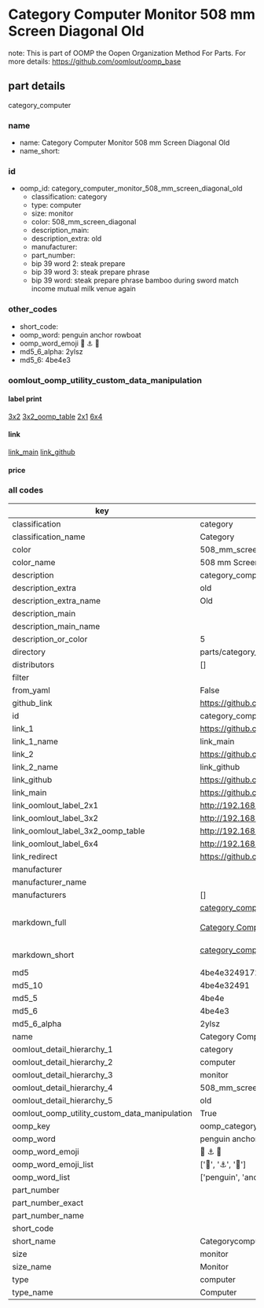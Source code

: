 # Category Computer Monitor 508 mm Screen Diagonal Old  

note: This is part of OOMP the Oopen Organization Method For Parts. For more details: https://github.com/oomlout/oomp_base

##  part details
  



category_computer



### name
* name: Category Computer Monitor 508 mm Screen Diagonal Old
* name_short: 
### id
* oomp_id: category_computer_monitor_508_mm_screen_diagonal_old
  * classification: category
  * type: computer
  * size: monitor
  * color: 508_mm_screen_diagonal
  * description_main: 
  * description_extra: old
  * manufacturer: 
  * part_number: 
  * bip 39 word 2: steak prepare
  * bip 39 word 3: steak prepare phrase
  * bip 39 word: steak prepare phrase bamboo during sword match income mutual milk venue again

### other_codes
* short_code: 
* oomp_word: penguin anchor rowboat
* oomp_word_emoji :penguin: :anchor: :rowboat:
* md5_6_alpha: 2ylsz
* md5_6: 4be4e3






### oomlout_oomp_utility_custom_data_manipulation
#### label print
[3x2](http://192.168.1.245:1112/?label=oomp%202ylsz)
[3x2_oomp_table](http://192.168.1.108:1112/?label=oomp%202ylsz)
[2x1](http://192.168.1.242:1112/?label=oomp%202ylsz)
[6x4](http://192.168.1.55:1112/?label=oomp%202ylsz)    

#### link

[link_main](https://github.com/oomlout/oomlout_oomp_version_1_messy/tree/main/parts/category_computer_monitor_508_mm_screen_diagonal_old) [link_github](https://github.com/oomlout/oomlout_oomp_version_1_messy/tree/main/parts/category_computer_monitor_508_mm_screen_diagonal_old)                             

#### price







### all codes 
| key | value |  
| --- | --- |  
| classification | category |  
| classification_name | Category |  
| color | 508_mm_screen_diagonal |  
| color_name | 508 mm Screen Diagonal |  
| description | category_computer |  
| description_extra | old |  
| description_extra_name | Old |  
| description_main |  |  
| description_main_name |  |  
| description_or_color | 5  |  
| directory | parts/category_computer_monitor_508_mm_screen_diagonal_old |  
| distributors | [] |  
| filter |  |  
| from_yaml | False |  
| github_link | https://github.com/oomlout/oomlout_oomp_part_src/tree/main/parts/category_computer_monitor_508_mm_screen_diagonal_old |  
| id | category_computer_monitor_508_mm_screen_diagonal_old |  
| link_1 | https://github.com/oomlout/oomlout_oomp_version_1_messy/tree/main/parts/category_computer_monitor_508_mm_screen_diagonal_old |  
| link_1_name | link_main |  
| link_2 | https://github.com/oomlout/oomlout_oomp_version_1_messy/tree/main/parts/category_computer_monitor_508_mm_screen_diagonal_old |  
| link_2_name | link_github |  
| link_github | https://github.com/oomlout/oomlout_oomp_version_1_messy/tree/main/parts/category_computer_monitor_508_mm_screen_diagonal_old |  
| link_main | https://github.com/oomlout/oomlout_oomp_version_1_messy/tree/main/parts/category_computer_monitor_508_mm_screen_diagonal_old |  
| link_oomlout_label_2x1 | http://192.168.1.242:1112/?label=oomp%202ylsz |  
| link_oomlout_label_3x2 | http://192.168.1.245:1112/?label=oomp%202ylsz |  
| link_oomlout_label_3x2_oomp_table | http://192.168.1.108:1112/?label=oomp%202ylsz |  
| link_oomlout_label_6x4 | http://192.168.1.55:1112/?label=oomp%202ylsz |  
| link_redirect | https://github.com/oomlout/oomlout_oomp_version_1_messy/tree/main/parts/category_computer_monitor_508_mm_screen_diagonal_old |  
| manufacturer |  |  
| manufacturer_name |  |  
| manufacturers | [] |  
| markdown_full | [category_computer_monitor_508_mm_screen_diagonal_old](none)<br>[](none)<br>[Category Computer Monitor 508 Mm Screen Diagonal Old](none)<br><br> |  
| markdown_short | [category_computer_monitor_508_mm_screen_diagonal_old](none)<br><br> |  
| md5 | 4be4e3249172911b7122112147aa7ea8 |  
| md5_10 | 4be4e32491 |  
| md5_5 | 4be4e |  
| md5_6 | 4be4e3 |  
| md5_6_alpha | 2ylsz |  
| name | Category Computer Monitor 508 mm Screen Diagonal Old |  
| oomlout_detail_hierarchy_1 | category |  
| oomlout_detail_hierarchy_2 | computer |  
| oomlout_detail_hierarchy_3 | monitor |  
| oomlout_detail_hierarchy_4 | 508_mm_screen_diagonal |  
| oomlout_detail_hierarchy_5 | old |  
| oomlout_oomp_utility_custom_data_manipulation | True |  
| oomp_key | oomp_category_computer_monitor_508_mm_screen_diagonal_old |  
| oomp_word | penguin anchor rowboat |  
| oomp_word_emoji | :penguin: :anchor: :rowboat: |  
| oomp_word_emoji_list | [':penguin:', ':anchor:', ':rowboat:'] |  
| oomp_word_list | ['penguin', 'anchor', 'rowboat'] |  
| part_number |  |  
| part_number_exact |  |  
| part_number_name |  |  
| short_code |  |  
| short_name | Categorycomputer |  
| size | monitor |  
| size_name | Monitor |  
| type | computer |  
| type_name | Computer |  
